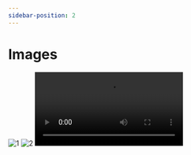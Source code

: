 ```yaml
---
sidebar-position: 2
---
```


# Images

![1](https://cdn.discordapp.com/attachments/1095771671761268804/1095772319378591795/image.png)
![2](https://cdn.discordapp.com/attachments/1095771671761268804/1095772397728186449/image.png)
![3](https://i.gyazo.com/99f0c64a4e13e2cffb0d6d6f64348891.mp4)